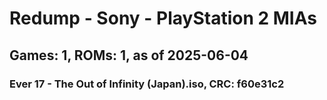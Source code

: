 # Redump - Sony - PlayStation 2 MIAs
## Games: 1, ROMs: 1, as of 2025-06-04

### Ever 17 - The Out of Infinity (Japan).iso, CRC: f60e31c2
